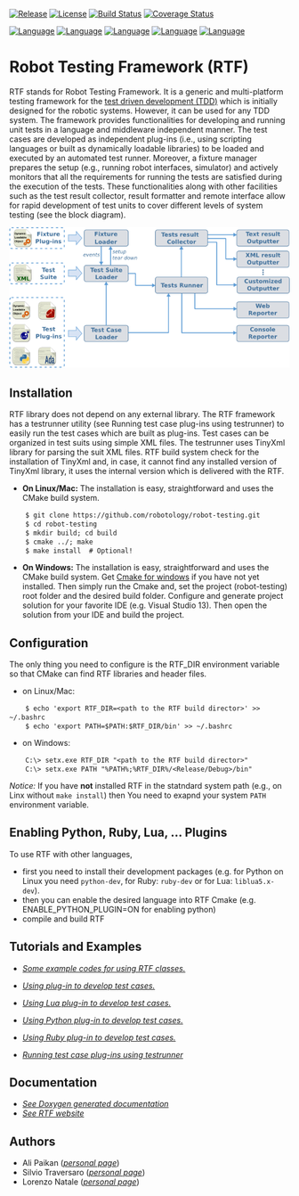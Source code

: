 [![Release](https://img.shields.io/badge/Release-1.0.1-blue.svg)](http://robotology.github.io/robot-testing/index.html)
[![License](https://img.shields.io/badge/Licence-LGPL-blue.svg)](http://robotology.github.io/robot-testing/index.html)
[![Build Status](https://travis-ci.org/robotology/robot-testing.svg?branch=master)](https://travis-ci.org/robotology/robot-testing)
[![Coverage Status](https://coveralls.io/repos/github/robotology/robot-testing/badge.svg?branch=master)](https://coveralls.io/github/robotology/robot-testing?branch=master)

[![Language](https://img.shields.io/badge/Language-C%2B%2B-blue.svg)](http://robotology.github.io/robot-testing/documentation/rtf_plugin_example.html)
[![Language](https://img.shields.io/badge/Language-ADA-blue.svg)](https://github.com/robotology/robot-testing/tree/master/examples/ada-plugin)
[![Language](https://img.shields.io/badge/Language-Python-blue.svg)](http://robotology.github.io/robot-testing/documentation/rtf_python_plugin_example.html)
[![Language](https://img.shields.io/badge/Language-Ruby-blue.svg)](http://robotology.github.io/robot-testing/documentation/rtf_ruby_plugin_example.html)
[![Language](https://img.shields.io/badge/Language-Lua-blue.svg)](http://robotology.github.io/robot-testing/documentation/rtf_lua_plugin_example.html)



Robot Testing Framework (RTF)
============================
RTF stands for Robot Testing Framework. It is a generic and multi-platform testing framework for the [test driven development (TDD)](https://en.wikipedia.org/wiki/Test-driven_development)
which is initially designed for the robotic systems. However, it can be used for any TDD system.
The framework provides functionalities for developing and running unit tests in a language and middleware independent manner. The
test cases are developed as independent plug-ins (i.e., using scripting languages or built as dynamically loadable libraries) to be
loaded and executed by an automated test runner. Moreover, a fixture manager prepares the setup (e.g., running robot interfaces,
simulator) and actively monitors that all the requirements for running the tests are satisfied during the execution of the tests.
These functionalities along with other facilities such as the test result collector, result formatter and remote interface allow
for rapid development of test units to cover different levels of system testing (see the block diagram). 

![rtf-arch](/doc/rtf_arch.png)


Installation
------------
RTF library does not depend on any external library. The RTF framework has a testrunner utility (see Running test case plug-ins
using testrunner) to easily run the test cases which are built as plug-ins. Test cases can be organized in test suits using simple XML files. The testrunner uses TinyXml library for parsing the suit XML files. RTF build system check for the installation
of TinyXml and, in case, it cannot find any installed version of TinyXml library, it uses the internal version which is delivered
with the RTF.

- **On Linux/Mac:** The installation is easy, straightforward and uses the CMake build system.
```
    $ git clone https://github.com/robotology/robot-testing.git
    $ cd robot-testing
    $ mkdir build; cd build
    $ cmake ../; make
    $ make install  # Optional!
```

- **On Windows:** The installation is easy, straightforward and uses the CMake build system. Get [Cmake for windows](https://cmake.org/download/) if you have not yet installed. Then simply run the Cmake and, set the project (robot-testing) root folder and the desired build folder. Configure and generate project solution for your favorite IDE (e.g. Visual Studio 13). Then open the solution from your IDE and build the project.   

Configuration
-------------
The only thing you need to configure is the RTF_DIR environment variable so that CMake can find RTF libraries and header files.

- on Linux/Mac:
```
    $ echo 'export RTF_DIR=<path to the RTF build director>' >> ~/.bashrc
    $ echo 'export PATH=$PATH:$RTF_DIR/bin' >> ~/.bashrc
```

- on Windows:
```
    C:\> setx.exe RTF_DIR "<path to the RTF build director>"
    C:\> setx.exe PATH "%PATH%;%RTF_DIR%/<Release/Debug>/bin"
```

*Notice:* If you have **not** installed RTF in the statndard system path (e.g., on Linx without `make install`) then You need to exapnd your system `PATH` environment variable. 


Enabling Python, Ruby, Lua, ... Plugins 
----------------------------------------
To use RTF with other languages, 
 - first you need to install their development packages (e.g. for Python on Linux you need `python-dev`, for Ruby: `ruby-dev` or for Lua: `liblua5.x-dev`). 
 - then you can enable the desired language into RTF Cmake (e.g. ENABLE_PYTHON_PLUGIN=ON for enabling python)
 - compile and build RTF 
 

Tutorials and Examples
-----------------------
* [*Some example codes for using RTF classes.*](http://robotology.github.io/robot-testing/documentation/examples.html)

* [*Using plug-in to develop test cases.*](http://robotology.github.io/robot-testing/documentation/rtf_plugin_example.html)

* [*Using Lua plug-in to develop test cases.*](http://robotology.github.io/robot-testing/documentation/rtf_lua_plugin_example.html)

* [*Using Python plug-in to develop test cases.*](http://robotology.github.io/robot-testing/documentation/rtf_python_plugin_example.html)

* [*Using Ruby plug-in to develop test cases.*](http://robotology.github.io/robot-testing/documentation/rtf_ruby_plugin_example.html)
 
* [*Running test case plug-ins using testrunner*](http://robotology.github.io/robot-testing/documentation/testrunner.html)


Documentation
-------------
* [*See Doxygen generated documentation*](http://robotology.github.io/robot-testing/documentation/index.html)
* [*See RTF website*](http://robotology.github.io/robot-testing/index.html)

Authors
-------
* Ali Paikan ([*personal page*](http://alipaikan.com))
* Silvio Traversaro ([*personal page*](http://www.iit.it/en/people/silvio-traversaro.html))
* Lorenzo Natale ([*personal page*](http://nat.liralab.it/))
